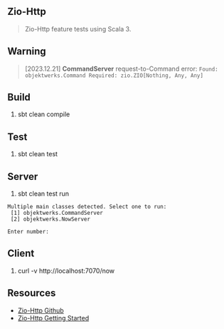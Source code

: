 Zio-Http
--------
>Zio-Http feature tests using Scala 3.

Warning
-------
>[2023.12.21] **CommandServer** request-to-Command error: ```Found: objektwerks.Command Required: zio.ZIO[Nothing, Any, Any]```

Build
-----
1. sbt clean compile

Test
----
1. sbt clean test

Server
------
1. sbt clean test run
```
Multiple main classes detected. Select one to run:
 [1] objektwerks.CommandServer
 [2] objektwerks.NowServer

Enter number:
```

Client
------
1. curl -v http://localhost:7070/now

Resources
---------
* [Zio-Http Github](https://github.com/zio/zio-http)
* [Zio-Http Getting Started](https://zio.dev/zio-http/getting-started/)